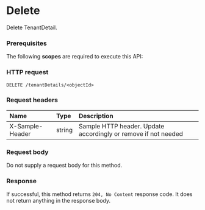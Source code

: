 # Delete

Delete TenantDetail.
### Prerequisites
The following **scopes** are required to execute this API: 
### HTTP request
<!-- { "blockType": "ignored" } -->
```http
DELETE /tenantDetails/<objectId>

```
### Request headers
| Name       | Type | Description|
|:---------------|:--------|:----------|
| X-Sample-Header  | string  | Sample HTTP header. Update accordingly or remove if not needed|

### Request body
Do not supply a request body for this method.


### Response
If successful, this method returns `204, No Content` response code. It does not return anything in the response body.


<!-- uuid: 8f13b3a4-6284-49a8-b595-b5dc29a5daca
2015-10-19 09:02:23 UTC -->
<!-- {
  "type": "#page.annotation",
  "description": "Delete",
  "keywords": "",
  "section": "documentation",
  "tocPath": ""
}-->